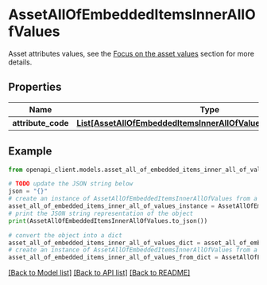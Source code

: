 # AssetAllOfEmbeddedItemsInnerAllOfValues

Asset attributes values, see the <a href='/concepts/asset-manager.html#focus-on-the-asset-values'>Focus on the asset values</a> section for more details.

## Properties

Name | Type | Description | Notes
------------ | ------------- | ------------- | -------------
**attribute_code** | [**List[AssetAllOfEmbeddedItemsInnerAllOfValuesAttributeCodeInner]**](AssetAllOfEmbeddedItemsInnerAllOfValuesAttributeCodeInner.md) |  | [optional] 

## Example

```python
from openapi_client.models.asset_all_of_embedded_items_inner_all_of_values import AssetAllOfEmbeddedItemsInnerAllOfValues

# TODO update the JSON string below
json = "{}"
# create an instance of AssetAllOfEmbeddedItemsInnerAllOfValues from a JSON string
asset_all_of_embedded_items_inner_all_of_values_instance = AssetAllOfEmbeddedItemsInnerAllOfValues.from_json(json)
# print the JSON string representation of the object
print(AssetAllOfEmbeddedItemsInnerAllOfValues.to_json())

# convert the object into a dict
asset_all_of_embedded_items_inner_all_of_values_dict = asset_all_of_embedded_items_inner_all_of_values_instance.to_dict()
# create an instance of AssetAllOfEmbeddedItemsInnerAllOfValues from a dict
asset_all_of_embedded_items_inner_all_of_values_from_dict = AssetAllOfEmbeddedItemsInnerAllOfValues.from_dict(asset_all_of_embedded_items_inner_all_of_values_dict)
```
[[Back to Model list]](../README.md#documentation-for-models) [[Back to API list]](../README.md#documentation-for-api-endpoints) [[Back to README]](../README.md)


